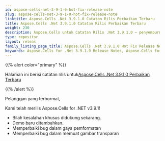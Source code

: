 ```yaml
---
id: aspose-cells-net-3-9-1-0-hot-fix-release-note
slug: aspose-cells-net-3-9-1-0-hot-fix-release-note
linktitle: Aspose.Cells .Net 3.9.1.0 Catatan Rilis Perbaikan Terbaru
title: Aspose.Cells .Net 3.9.1.0 Catatan Rilis Perbaikan Terbaru
weight: 230
description: Aspose.Cells untuk Catatan Rilis .Net 3.9.1.0 – penyempurnaan terbaru, fitur baru, dan perbaikan
type: repositor
layout: releas
family_listing_page_title: Aspose.Cells .Net 3.9.1.0 Hot Fix Release Note
keywords: Aspose.Cells for .Net 3.9.1.0 Release Notes, Aspose.Cells for .Net 3.9.1.0 updates and fixe
---
```

{{% alert color="primary" %}} 

 Halaman ini berisi catatan rilis untuk[Aspose.Cells .Net 3.9.1.0 Perbaikan Terbaru](https://releases.aspose.com/cells/net/new-releases/aspose.cells-.net-3.9.1.0-hot-fix/)

{{% /alert %}} 

 Pelanggan yang terhormat,

 Kami telah merilis Aspose.Cells for .NET v3.9.1!

- Bilah kesalahan khusus didukung sekarang.
- Demo baru ditambahkan.
- Memperbaiki bug dalam gaya pemformatan
- Memperbaiki bug dalam memuat gambar transparan
